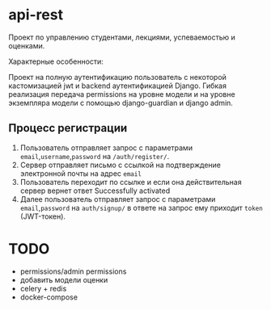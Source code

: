 # api-rest
Проект по управлению студентами, лекциями, успеваемостью и оценками.

Характерные особенности:

Проект на полную аутентификацию пользователь с некоторой кастомизацией jwt и backend аутентификацией Django. Гибкая реализация передача permissions на уровне модели и на уровне экземпляра модели с помощью django-guardian и django admin.


## Процесс регистрации 
1. Пользователь отправляет запрос с параметрами  `email`,`username`,`password` на `/auth/register/`.
2. Сервер отправляет письмо с ссылкой на подтверждение электронной почты на адрес `email` 
3. Пользователь переходит по ссылке и если она действительная сервер вернет ответ Successfully activated
4. Далее пользователь отправляет запрос с параметрами `email`,`password` на `auth/signup/` в ответе на запрос ему приходит `token` (JWT-токен).


# TODO
* permissions/admin permissions
* добавить модели оценки
* celery + redis
* docker-compose
